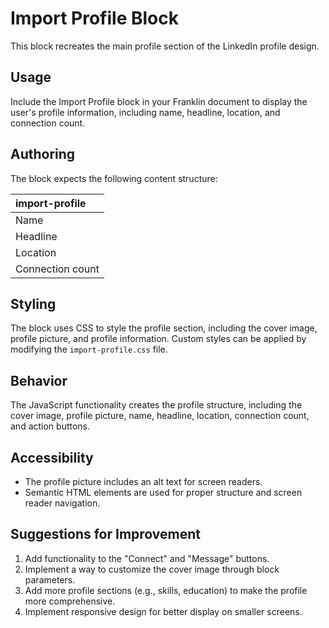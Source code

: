 # Import Profile Block

This block recreates the main profile section of the LinkedIn profile design.

## Usage

Include the Import Profile block in your Franklin document to display the user's profile information, including name, headline, location, and connection count.

## Authoring

The block expects the following content structure:

| import-profile |
| :---- |
| Name |
| Headline |
| Location |
| Connection count |

## Styling

The block uses CSS to style the profile section, including the cover image, profile picture, and profile information. Custom styles can be applied by modifying the `import-profile.css` file.

## Behavior

The JavaScript functionality creates the profile structure, including the cover image, profile picture, name, headline, location, connection count, and action buttons.

## Accessibility

- The profile picture includes an alt text for screen readers.
- Semantic HTML elements are used for proper structure and screen reader navigation.

## Suggestions for Improvement

1. Add functionality to the "Connect" and "Message" buttons.
2. Implement a way to customize the cover image through block parameters.
3. Add more profile sections (e.g., skills, education) to make the profile more comprehensive.
4. Implement responsive design for better display on smaller screens.
